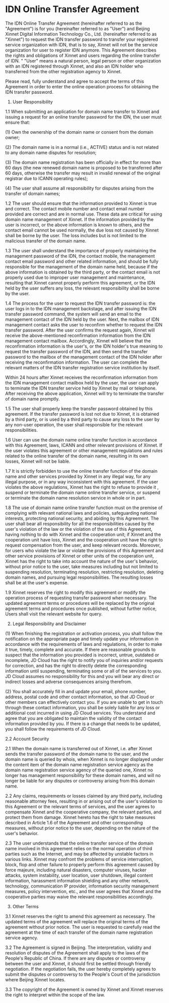 # IDN Online Transfer Agreement

The IDN Online Transfer Agreement (hereinafter referred to as the "Agreement") is for you (hereinafter referred to as "User") and Beijing Xinnet Digital Information Technology Co., Ltd. (hereinafter referred to as "Xinnet") to request the IDN transfer password to transfer your registered service organization with IDN, that is to say, Xinnet will not be the service organization for user to register IDN anymore. This Agreement describes the rights and obligations of Xinnet and users regarding the online transfer of IDN. " "User" means a natural person, legal person or other organization with an IDN registered through Xinnet, and also an IDN holder who transferred from the other registration agency to Xinnet.

Please read, fully understand and agree to accept the terms of this Agreement in order to enter the online operation process for obtaining the IDN transfer password.

1. User Responsibility

1.1 When submitting an application for domain name transfer to Xinnet and issuing a request for an online transfer password for the IDN, the user must ensure that:

(1) Own the ownership of the domain name or consent from the domain owner;

(2) The domain name is in a normal (i.e., ACTIVE) status and is not related to any domain name disputes for resolution;

(3) The domain name registration has been officially in effect for more than 60 days (the new renewed domain name is proposed to be transferred after 60 days, otherwise the transfer may result in invalid renewal of the original registrar due to ICANN operating rules);

(4) The user shall assume all responsibility for disputes arising from the transfer of domain names;

1.2 The user should ensure that the information provided to Xinnet is true and correct. The contact mobile number and contact email number provided are correct and are in normal use. These data are critical for using domain name management of Xinnet. If the information provided by the user is incorrect, or the above information is known to others, and the contact email cannot be used normally, the due loss not caused by Xinnet shall be borne by the user. The loss includes but is not limited to the malicious transfer of the domain name.

1.3 The user shall understand the importance of properly maintaining the management password of the IDN, the contact mobile, the management contact email password and other related information, and should be fully responsible for the management of the domain name held, because if the above information is obtained by the third party, or the contact email is not properly used due to improper user management and maintenance, resulting that Xinnet cannot properly perform this agreement, or the IDN held by the user suffers any loss, the relevant responsibility shall be borne by the user.

1.4 The process for the user to request the IDN transfer password is: the user logs in to the IDN management backstage, and after issuing the IDN transfer password command, the system will send an email to the management contact of the IDN held by the user. Next, the mailbox of IDN management contact asks the user to reconfirm whether to request the IDN transfer password. After the user confirms the request again, Xinnet will receive the above-mentioned reconfirmation information from the IDN management contact mailbox. Accordingly, Xinnet will believe that the reconfirmation information is the user's, or the IDN holder's true meaning to request the transfer password of the IDN, and then send the transfer password to the mailbox of the management contact of the IDN holder after receiving the reconfirmation information. The user can complete the relevant matters of the IDN transfer registration service institution by itself.

Within 24 hours after Xinnet receives the reconfirmation information from the IDN management contact mailbox held by the user, the user can apply to terminate the IDN transfer service held by Xinnet by mail or telephone. After receiving the above application, Xinnet will try to terminate the transfer of domain name promptly.

1.5 The user shall properly keep the transfer password obtained by this agreement. If the transfer password is lost not due to Xinnet, it is obtained by a third party, or is used by a third party to cause any loss to the user by any non-user operation, the user shall responsible for the relevant responsibilities.

1.6 User can use the domain name online transfer function in accordance with this Agreement, laws, ICANN and other relevant provisions of Xinnet. If the user violates this agreement or other management regulations and rules related to the online transfer of the domain name, resulting in its own losses, Xinnet will not be liable.

1.7 It is strictly forbidden to use the online transfer function of the domain name and other services provided by Xinnet in any illegal way, for any illegal purpose, or in any way inconsistent with this agreement. If the user violates the above regulations, Xinnet has the right to refuse to provide it , suspend or terminate the domain name online transfer service, or suspend or terminate the domain name resolution service in whole or in part.

1.8 The use of domain name online transfer function must on the premise of complying with relevant national laws and policies, safeguarding national interests, protecting national security, and abiding by this Agreement. The user shall bear all responsibility for all the responsibilities caused by the user's violation of the law or the violation of the use of this Agreement, having nothing to do with Xinnet and the cooperation unit; if Xinnet and the cooperation unit have loss, Xinnet and the cooperation unit have the right to request compensation from the user, and keep relevant records. Moreover, for users who violate the law or violate the provisions of this Agreement and other service provisions of Xinnet or other units of the cooperation unit, Xinnet has the right to take into account the nature of the user's behavior, without prior notice to the user, take measures including but not limited to suspending resolution, terminating resolution, restricting resolution, deleting domain names, and pursuing legal responsibilities. The resulting losses shall be at the user's expense.

1.9 Xinnet reserves the right to modify this agreement or modify the operation process of requesting transfer password when necessary. The updated agreement terms or procedures will be replaced by the original agreement terms and procedures once published, without further notice, Users shall visit the relevant website for query.

2. Legal Responsibility and Disclaimer

(1) When finishing the registration or activation process, you shall follow the notification on the appropriate page and timely update your information in accordance with the requirements of laws and regulations, in order to make it true, timely, complete and accurate. If there are reasonable grounds to suspect that the information you provided is incorrect, untrue, outdated or incomplete, JD Cloud has the right to notify you of inquiries and/or requests for correction, and has the right to directly delete the corresponding information until suspending, terminating some or all of the services to you. JD Cloud assumes no responsibility for this and you will bear any direct or indirect losses and adverse consequences arising therefrom.

(2) You shall accurately fill in and update your email, phone number, address, postal code and other contact information, so that JD Cloud or other members can effectively contact you. If you are unable to get in touch through these contact information, you shall be solely liable for any loss or additional cost incurred in using JD Cloud services. You understand and agree that you are obligated to maintain the validity of the contact information provided by you. If there is a change that needs to be updated, you shall follow the requirements of JD Cloud.

2.2 Account Security

2.1 When the domain name is transferred out of Xinnet, i.e. after Xinnet sends the transfer password of the domain name to the user, and the domain name is queried by whois, when Xinnet is no longer displayed under the content item of the domain name registration service agency as the domain name registration service agency of the queried one, Xinnet no longer has management responsibility for these domain names, and will no longer be liable for any disputes or controversy arising from this domain name.

2.2 Any claims, requirements or losses claimed by any third party, including reasonable attorney fees, resulting in or arising out of the user's violation to this Agreement or the relevant terms of services, and the user agrees to compensate Xinnet and the cooperative company, the relevant parties, and protect them from damage. Xinnet hereto has the right to take measures described in Article 1.6 of the Agreement and other corresponding measures, without prior notice to the user, depending on the nature of the user's behavior.

2.3 The user understands that the online transfer service of the domain name involved in this agreement relies on the normal operation of third parties such as the Internet, and may be affected by unstable factors in various links. Xinnet may confront the problems of service interruption, block, flop and other failure to properly perform this agreement caused by force majeure, including natural disasters, computer viruses, hacker attacks, system instability, user location, user shutdown, illegal content information, harassment information shielding and any other network, technology, communication IP provider, information security management measures, policy intervention, etc., and the user agrees that Xinnet and the cooperative parties may waive the relevant responsibilities accordingly.

3. Other Terms

3.1 Xinnet reserves the right to amend this agreement as necessary. The updated terms of the agreement will replace the original terms of the agreement without prior notice. The user is requested to carefully read the agreement at the time of each transfer of the domain name registration service agency.

3.2 The Agreement is signed in Beijing. The interpretation, validity and resolution of disputes of the Agreement shall apply to the laws of the People's Republic of China. If there are any disputes or controversy between the user and Xinnet, it should first be settled through friendly negotiation. If the negotiation fails, the user hereby completely agrees to submit the disputes or controversy to the People's Court of the jurisdiction where Beijing Xinnet locates.

3.3 The copyright of the Agreement is owned by Xinnet and Xinnet reserves the right to interpret within the scope of the law.




